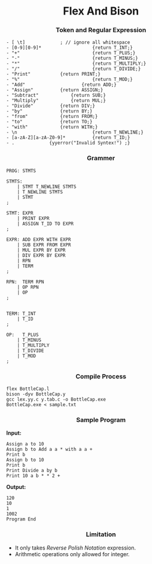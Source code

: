 <h1 align = "center">Flex And Bison</h1>


<h3 align = "center">Token and Regular Expression</h3>

```
- [ \t]   			; // ignore all whitespace
- [0-9][0-9]*               	{return T_INT;}
- "+"                       	{return T_PLUS;}
- "-"                       	{return T_MINUS;}
- "*"                       	{return T_MULTIPLY;}
- "/"                       	{return T_DIVIDE;}
- "Print"			{return PRINT;}
- "%"                       	{return T_MOD;}
- "Add"	                 	{return ADD;}
- "Assign"			{return ASSIGN;}
- "Subtract"			{return SUB;}
- "Multiply"			{return MUL;}
- "Divide"			{return DIV;}
- "by"				{return BY;}
- "from"			{return FROM;}
- "to"				{return TO;}
- "with"			{return WITH;}
- \n                        	{return T_NEWLINE;}
- [a-zA-Z][a-zA-Z0-9]*      	{return T_ID;}
- .				{yyerror("Invalid Syntex!") ;}
```

<h3 align = "center">Grammer</h3>

~~~
PROG: STMTS	

STMTS:					   
	| STMT T_NEWLINE STMTS 
	| T_NEWLINE STMTS
	| STMT 					
;

STMT: EXPR
	| PRINT EXPR			 
	| ASSIGN T_ID TO EXPR 	 
;

EXPR: ADD EXPR WITH EXPR 	 
	| SUB EXPR FROM EXPR 	 
	| MUL EXPR BY EXPR 		 
	| DIV EXPR BY EXPR 		 	
	| RPN					 
	| TERM 					 
;

RPN:  TERM RPN				 
	| OP RPN				 
	| OP					 
;
 

TERM: T_INT					 
	| T_ID 					 
;

OP:   T_PLUS				 
    | T_MINUS				 
    | T_MULTIPLY			 
    | T_DIVIDE				 
    | T_MOD					 
;

~~~

<h3 align = "center">Compile Process</h3>

```
flex BottleCap.l
bison -dyv BottleCap.y
gcc lex.yy.c y.tab.c -o BottleCap.exe
BottleCap.exe < sample.txt
```

<h3 align = "center">Sample Program</h3>
<b>Input:</b>

```
Assign a to 10
Assign b to Add a a * with a a +
Print b
Assign b to 10
Print b
Print Divide a by b
Print 10 a b * * 2 +
```

<b>Output:</b>
```
120
10
1
1002
Program End
```

<h3 align = "center">Limitation </h3>

- It only takes <i>Reverse Polish Notation</i>  expression.
- Arithmetic operations only allowed for integer.

